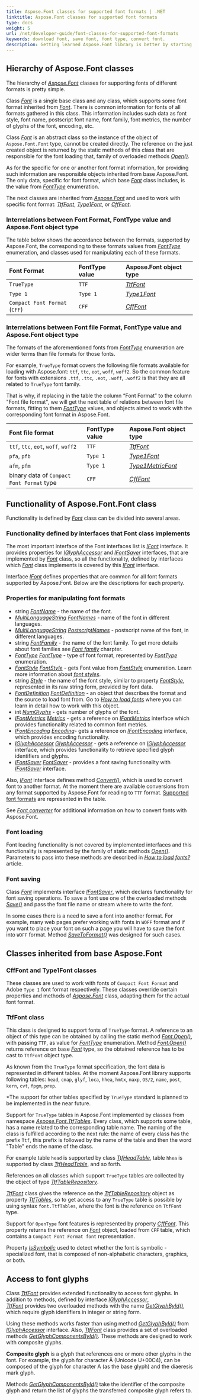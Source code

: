```yaml
---
title: Aspose.Font classes for supported font formats | .NET
linktitle: Aspose.Font classes for supported font formats
type: docs
weight: 5
url: /net/developer-guide/font-classes-for-supported-font-formats
keywords: download font, save font, font type, convert font.
description: Getting learned Aspose.Font library is better by starting from learning the hierarchy of its classes. Reading this information will give you a clearer understanding on how to manipulate fonts and where to start from in this process.
---
```


## Hierarchy of Aspose.Font classes ##

The hierarchy of [*Aspose.Font*](https://apireference.aspose.com/font/net) classes for supporting fonts of different formats is pretty simple.

Class [*Font*](https://apireference.aspose.com/font/net/aspose.font/font) is a single base class and any class, which supports some font format inherited from [*Font*](https://apireference.aspose.com/font/net/aspose.font/font). There is common information for fonts of all formats gathered in this class. This information includes such data as font style, font name, postscript font name, font family, font metrics, the number of glyphs of the font, encoding, etc.

Class [*Font*](https://apireference.aspose.com/font/net/aspose.font/font) is an abstract class so the instance of the object of `Aspose.Font.Font` type, cannot be created directly.
The reference on the just created object is returned by the static methods of this class that are responsible for the font loading that, family of overloaded methods [*Open()*](https://apireference.aspose.com/font/net/aspose.font/font/methods/open/index).

As for the specific for one or another font format information, for providing such information are responsible objects inherited from base Aspose.Font.
The only data, specific for font format, which base [*Font*](https://apireference.aspose.com/font/net/aspose.font/font)  class includes, is the value from [*FontType*](https://apireference.aspose.com/font/net/aspose.font/fonttype) enumeration.

The next classes are inherited from [*Aspose.Font*](https://apireference.aspose.com/font/net/aspose.font/font) and used to work with specific font format: [*TtfFont*](https://apireference.aspose.com/font/net/aspose.font.ttf/ttffont), [*Type1Font*](https://apireference.aspose.com/font/net/aspose.font.type1/type1font), or [*CffFont*](https://apireference.aspose.com/font/net/aspose.font.cff/cfffont).

### Interrelations between Font Format, FontType value and Aspose.Font object type ###

The table below shows the accordance between the formats, supported by Aspose.Font, the corresponding to these formats values from [*FontType*](https://apireference.aspose.com/font/net/aspose.font/fonttype) enumeration, and classes used for manipulating each of these formats.


|**Font Format**|**FontType value**|**Aspose.Font object type**|
| :- | :- |:- |
|`TrueType`|`TTF`|[*TtfFont*](https://apireference.aspose.com/font/net/aspose.font.ttf/ttffont)|
|`Type 1`|`Type 1`|[*Type1Font*](https://apireference.aspose.com/font/net/aspose.font.type1/type1font)|
|`Compact Font Format` (`CFF`)|`CFF`|[*CffFont*](https://apireference.aspose.com/font/net/aspose.font.cff/cfffont)|

### Interrelations between Font file Format, FontType value and Aspose.Font object type ###

The formats of the aforementioned fonts from [*FontType*](https://apireference.aspose.com/font/net/aspose.font/fonttype) enumeration are wider terms than file formats for those fonts.

For example, `TrueType` format covers the following file formats available for loading with Aspose.font: `ttf`, `ttc`, `eot`, `woff`, `woff2`. So the common feature for fonts with extensions `.ttf`, `.ttc`, `.eot`, `.woff`, `.woff2` is that they are all related to `TrueType` font family.

That is why, if replacing in the table the column “Font Format” to the column "Font file format", we will get the next table of relations between font file formats, fitting to them [*FontType*](https://apireference.aspose.com/font/net/aspose.font/fonttype) values, and objects aimed to work with the corresponding font format in Aspose.Font.

|**Font file format**|**FontType value**|**Aspose.Font object type**|
| :- | :- |:- |
|`ttf`, `ttc`, `eot`, `woff`, `woff2`|`TTF`|[*TtfFont*](https://apireference.aspose.com/font/net/aspose.font.ttf/ttffont)|
|`pfa`, `pfb`|`Type 1`|[*Type1Font*](https://apireference.aspose.com/font/net/aspose.font.type1/type1font)|
|`afm`, `pfm`|`Type 1`|[*Type1MetricFont*](https://apireference.aspose.com/font/net/aspose.font.type1/type1metricfont)|
|binary data of `Compact Font Format` type|`CFF`|[*CffFont*](https://apireference.aspose.com/font/net/aspose.font.cff/cfffont)|

## Functionality of Aspose.Font.Font class ##

Functionality is defined by [*Font*](https://apireference.aspose.com/font/net/aspose.font/font) class can be divided into several areas.

### Functionality defined by interfaces that Font class implements ###

The most important interface of the Font interfaces list is [*IFont*](https://apireference.aspose.com/font/net/aspose.font/ifont) interface. It provides properties for [*IGlyphAccessor*](https://apireference.aspose.com/font/net/aspose.font/ifont/properties/glyphaccessor) and [*IFontSaver*](https://apireference.aspose.com/font/net/aspose.font/ifont/properties/fontsaver) interfaces, 
that are implemented by [*Font*](https://apireference.aspose.com/font/net/aspose.font/font)  class, so all the functionality, defined by interfaces which [*Font*](https://apireference.aspose.com/font/net/aspose.font/font) class implements is covered by this 
[*IFont*](https://apireference.aspose.com/font/net/aspose.font/ifont)  interface. 


Interface [*IFont*](https://apireference.aspose.com/font/net/aspose.font/ifont) defines properties that are common for all font formats supported by Aspose.Font.
Below are the descriptions for each property.

### Properties for manipulating font formats ###

- string [*FontName*](https://apireference.aspose.com/font/net/aspose.font/ifont/properties/fontname) - the name of the font.
- [*MultiLanguageString*](https://apireference.aspose.com/font/net/aspose.font/multilanguagestring) [*FontNames*](https://apireference.aspose.com/font/net/aspose.font/font/properties/fontnames) - name of the font in different languages.
- [*MultiLanguageString*](https://apireference.aspose.com/font/net/aspose.font/multilanguagestring) [*PostscriptNames*](https://apireference.aspose.com/font/net/aspose.font/font/properties/postscriptnames) - postscript name of the font, in different languages.
- string [*FontFamily*](https://apireference.aspose.com/font/net/aspose.font/font/properties/fontfamily) - the name of the font family. To get more details about  font families see [*Font family*](https://docs.aspose.com/font/net/what-is-font/#font-family) charpter.
- [*FontType*](https://apireference.aspose.com/font/net/aspose.font/fonttype) [*FontType*](https://apireference.aspose.com/font/net/aspose.font/font/properties/fonttype) -  type of font format, represented by [*FontType*](https://apireference.aspose.com/font/net/aspose.font/fonttype) enumeration.
- [*FontStyle*](https://apireference.aspose.com/font/net/aspose.font/fontstyle) [*FontStyle*](https://apireference.aspose.com/font/net/aspose.font/font/properties/fontstyle) - gets Font value from [*FontStyle*](https://apireference.aspose.com/font/net/aspose.font/fontstyle) enumeration. Learn more information about [*font styles*](https://docs.aspose.com/font/net/what-is-font/#font-style).
- string [*Style*](https://apireference.aspose.com/font/net/aspose.font/font/properties/style) - the name of the font style, similar to property [*FontStyle*](https://apireference.aspose.com/font/net/aspose.font/font/properties/fontstyle), represented in its raw string form, provided by font data. 
- [*FontDefinition*](https://apireference.aspose.com/font/net/aspose.font.sources/fontdefinition) [*FontDefinition*](https://apireference.aspose.com/font/net/aspose.font/font/properties/fontdefinition) - an object that describes the format and the source to load font from. Go to [*How to load fonts*](https://docs.aspose.com/font/net/how-to-load-fonts/) where you can learn in detail how to work with this object.
- int [*NumGlyphs*](https://apireference.aspose.com/font/net/aspose.font/font/properties/numglyphs) - gets number of glyphs of the font.
- [*IFontMetrics*](https://apireference.aspose.com/font/net/aspose.font/ifontmetrics) [*Metrics*](https://apireference.aspose.com/font/net/aspose.font/font/properties/metrics) - gets a reference on [*IFontMetrics*](https://apireference.aspose.com/font/net/aspose.font/ifontmetrics) interface which provides functionality related to common font metrics.
- [*IFontEncoding*](https://apireference.aspose.com/font/net/aspose.font/ifontencoding) [*Encoding*](https://apireference.aspose.com/font/net/aspose.font/font/properties/encoding)- gets a reference on [*IFontEncoding*](https://apireference.aspose.com/font/net/aspose.font/ifontencoding) interface, which provides encoding functionality.
- [*IGlyphAccessor*](https://apireference.aspose.com/font/net/aspose.font.glyphs/iglyphaccessor) [*GlyphAccessor*](https://apireference.aspose.com/font/net/aspose.font/font/properties/glyphaccessor) - gets a reference on [*IGlyphAccessor*](https://apireference.aspose.com/font/net/aspose.font.glyphs/iglyphaccessor) interface, which provides functionality to retrieve specified glyph identifiers and glyphs.
- [*IFontSaver*](https://apireference.aspose.com/font/net/aspose.font/ifontsaver) [*FontSaver*](https://apireference.aspose.com/font/net/aspose.font/font/properties/fontsaver) - provides a font saving functionality with [*IFontSaver*](https://apireference.aspose.com/font/net/aspose.font/ifontsaver) interface.

Also, [*IFont*](https://apireference.aspose.com/font/net/aspose.font/ifont) interface defines method [*Convert()*](https://apireference.aspose.com/font/net/aspose.font/font/methods/convert), which is used to convert font to another format. 
At the moment there are available conversions from any format supported by Aspose.Font for reading to `TTF` format. [Supported font formats](https://docs.aspose.com/font/net/convert/#formats-supported-for-reading-andor-writing) are represented in the table.

See [*Font converter*](https://docs.aspose.com/font/net/convert/) 
for additional information on how to convert fonts with Aspose.Font.

### Font loading ###

Font loading functionality is not covered by implemented interfaces and this functionality is represented by the family of static methods [*Open()*](https://apireference.aspose.com/font/net/aspose.font/font/methods/open/index). 
Parameters to pass into these methods are described in [*How to load fonts?*](https://docs.aspose.com/font/net/how-to-load-fonts/) article. 

### Font saving ###
											
Class [*Font*](https://apireference.aspose.com/font/net/aspose.font/font) implements interface [*IFontSaver*](https://apireference.aspose.com/font/net/aspose.font/ifontsaver), which declares functionality for font saving operations. 
To save a font use one of the overloaded methods [*Save()*](https://apireference.aspose.com/font/net/aspose.font/font/methods/save/index) and pass the font file name or stream where to write the font.

In some cases there is a need to save a font into another format. For example, many web pages prefer working  with fonts in `WOFF` format and if you want to place your font on such a page you will have to save the font into `WOFF` format.
Method [*SaveToFormat()*](https://apireference.aspose.com/font/net/aspose.font/font/methods/savetoformat) was designed for such cases. 

## Classes inherited from base Aspose.Font ##
										
### CffFont and Type1Font classes ###
										
These classes are used to work with fonts of `Compact Font Format` and Adobe `Type 1` font format respectively.
These classes override certain  properties and methods of [*Aspose.Font*](https://apireference.aspose.com/font/net/aspose.font/font) class, adapting them for the actual font format.

 
### TtfFont class ###

This class is designed to support fonts of `TrueType` format.
A reference to an object of this type can be obtained by calling the static method [*Font.Open()*](https://apireference.aspose.com/font/net/aspose.font/font/methods/open/index), with passing `TTF`, as value for [*FontType*](https://apireference.aspose.com/font/net/aspose.font/fonttype) enumeration. Method [*Font.Open()*](https://apireference.aspose.com/font/net/aspose.font/font/methods/open/index) returns reference on base [*Font*](https://apireference.aspose.com/font/net/aspose.font/font) type, so the obtained reference has to be cast to `TtfFont` object type.

As known from the `TrueType` format specification, the font data is represented in different tables.
At the moment Aspose.Font library supports following tables: 
`head`, `cmap`, `glyf`, `loca`, `hhea`, `hmtx`, `maxp`, `OS/2`, `name`, `post`, `kern`, `cvt`, `fpgm`, `prep`. 

*The support for other tables specified by `TrueType` standard is planned to be implemented in the near future.

Support for `TrueType` tables in Aspose.Font implemented by classes from namespace [*Aspose.Font.TtfTables*](https://apireference.aspose.com/font/net/aspose.font.ttftables). 
Every class, which supports some table, has a name related to the  corresponding table name. 
The naming of the class is fulfilled according to the next rule:
the name of every class has the prefix `Ttf`, this prefix is followed by the name of the table and then the word "Table" ends the name of the class.

For example table `head` is supported by class [*TtfHeadTable*](https://apireference.aspose.com/font/net/aspose.font.ttftables/ttfcfftable), table `hhea` is supported by class [*TtfHeadTable*](https://apireference.aspose.com/font/net/aspose.font.ttftables/ttfcfftable), and so forth. 

References on all classes which support `TrueType` tables are collected by the object of type [*TtfTableRepository*](https://apireference.aspose.com/font/net/aspose.font.ttftables/ttftablerepository).

[*TtfFont*](https://apireference.aspose.com/font/net/aspose.font.ttf/ttffont) class gives the reference on the [*TtfTableRepository*](https://apireference.aspose.com/font/net/aspose.font.ttftables/ttftablerepository) object as property [*TtfTables*](https://apireference.aspose.com/font/net/aspose.font.ttf/ttffont/properties/ttftables), so to get access to any `TrueType` table is possible by using syntax `font.TtfTables`,
where the font is the reference on `TtfFont` type.

Support for `OpenType` font features is represented by property [*CffFont*](https://apireference.aspose.com/font/net/aspose.font.ttf/ttffont/properties/cfffont). This property returns the reference on [*Font*](https://apireference.aspose.com/font/net/aspose.font/font) object,
loaded from `CFF` table, which contains a `Compact Font Format font` representation. 

Property [*IsSymbolic*](https://apireference.aspose.com/font/net/aspose.font.ttf/ttffont/properties/issymbolic) used to detect whether the font is symbolic - specialized font, that is composed of non-alphabetic characters, graphics, or both.

## Access to font glyphs ##

Class [*TtfFont*](https://apireference.aspose.com/font/net/aspose.font.ttf/ttffont) provides extended functionality to access font glyphs. In addition to methods, defined by interface [*IGlyphAccessor*](https://apireference.aspose.com/font/net/aspose.font.glyphs/iglyphaccessor),  
[*TtfFont*](https://apireference.aspose.com/font/net/aspose.font.ttf/ttffont) provides two overloaded methods with the name [*GetGlyphById()*](https://apireference.aspose.com/font/net/aspose.font.ttf/ttffont/methods/getglyphbyid/index), which require glyph identifiers in integer or string form. 

Using these methods works faster than using method  [*GetGlyphById()*](https://apireference.aspose.com/font/net/aspose.font.ttf/ttffont/methods/getglyphbyid/index) from [*IGlyphAccessor*](https://apireference.aspose.com/font/net/aspose.font.glyphs/iglyphaccessor) interface.
Also, [*TtfFont*](https://apireference.aspose.com/font/net/aspose.font.ttf/ttffont) class provides a set of overloaded methods [*GetGlyphComponentsById()*](https://apireference.aspose.com/font/net/aspose.font.ttf/ttffont/methods/getglyphcomponentsbyid/index). These methods are designed to work with composite glyphs.

**Composite glyph** is a glyph that references one or more other glyphs in the font. For example, the glyph for character Ä (Unicode U+00C4), can be composed of the glyph for character A (as the base glyph) and the diaeresis mark glyph.

Methods [*GetGlyphComponentsById()*](https://apireference.aspose.com/font/net/aspose.font.ttf/ttffont/methods/getglyphcomponentsbyid/index) take the identifier of the composite glyph and return the list of glyphs the transferred composite glyph refers to.








